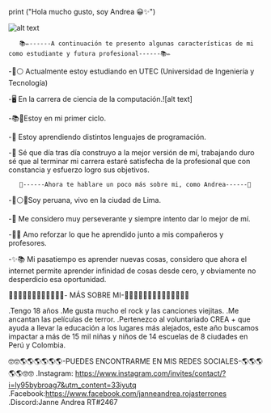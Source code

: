 
print ("Hola mucho gusto, soy Andrea 😀✨")

![alt text](https://media.istockphoto.com/vectors/computer-science-word-concepts-banner-vector-id1173372800)



       📚✏️------A continuación te presento algunas características de mi como estudiante y futura profesional------📚✏️

-🔵⚪ Actualmente estoy estudiando en UTEC (Universidad de Ingeniería y Tecnología) 

-🖥️ En la carrera de ciencia de la computación.![alt text]

-📚🎒Estoy en mi primer ciclo.

-🙌 Estoy aprendiendo distintos lenguajes de programación.

-🤗 Sé que día tras día construyo a la mejor versión de mí, trabajando duro sé que al terminar mi carrera estaré satisfecha de la profesional que con constancia y esfuerzo logro sus objetivos.


       🌷------Ahora te hablare un poco más sobre mi, como Andrea------🌷

-🔴⚪🔴Soy peruana, vivo en la ciudad de Lima. 

-🥰 Me considero muy perseverante y siempre intento dar lo mejor de mí.


-🧠🤓 Amo reforzar lo que he aprendido junto a mis compañeros y profesores.


-✨📚 Mi pasatiempo es aprender nuevas cosas, considero que ahora el internet permite aprender infinidad de cosas desde cero, y obviamente no desperdicio esa oportunidad.


  🌼🌸🌼🌸🌼🌸🌼🌸🌼🌸🌼🌸- MÁS SOBRE MI-🌼🌸🌼🌸🌼🌸🌼🌸🌼🌸🌼🌸🌼🌸
  
  .Tengo 18 años
  .Me gusta mucho el rock y las canciones viejitas.
  .Me ancantan las películas de terror.
  .Pertenezco al voluntariado CREA + que ayuda a llevar la educación a los lugares más alejados, este año buscamos impactar a
    más de 15 mil niñas y niños de 14 escuelas de 8 ciudades en Perú y Colombia.

  
 🤓🤓🌎🌎🌎🌎🌎🌎-PUEDES ENCONTRARME EN MIS REDES SOCIALES-🌎🌎🌎🌎🌎🤓🤓
 .Instagram: https://www.instagram.com/invites/contact/?i=ly95bybroag7&utm_content=33iyutq
 .Facebook:https://www.facebook.com/janneandrea.rojasterrones
 .Discord:Janne Andrea RT#2467











